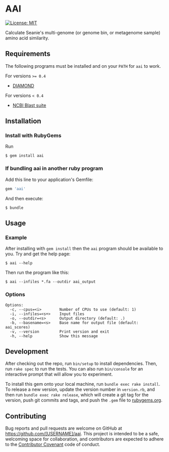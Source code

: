 # AAI

[![License: MIT](https://img.shields.io/badge/License-MIT-yellow.svg)](https://opensource.org/licenses/MIT)

Calculate Seanie's multi-genome (or genome bin, or metagenome sample) amino acid similarity.

## Requirements

The following programs must be installed and on your `PATH` for `aai` to work.

For versions `>= 0.4`

- [DIAMOND](https://github.com/bbuchfink/diamond/)

For versions `< 0.4`

- [NCBI Blast suite](https://blast.ncbi.nlm.nih.gov/Blast.cgi?PAGE_TYPE=BlastDocs&DOC_TYPE=Download)

## Installation

### Install with RubyGems

Run

    $ gem install aai

### If bundling aai in another ruby program

Add this line to your application's Gemfile:

```ruby
gem 'aai'
```

And then execute:

    $ bundle

## Usage

### Example

After installing with `gem install` then the `aai` program should be available to you.  Try and get the help page:

```
$ aai --help
```

Then run the program like this:

```
$ aai --infiles *.fa --outdir aai_output
```

### Options

```
Options:
  -c, --cpus=<i>        Number of CPUs to use (default: 1)
  -i, --infiles=<s+>    Input files
  -o, --outdir=<s>      Output directory (default: .)
  -b, --basename=<s>    Base name for output file (default: aai_scores)
  -v, --version         Print version and exit
  -h, --help            Show this message
```

## Development

After checking out the repo, run `bin/setup` to install dependencies. Then, run `rake spec` to run the tests. You can also run `bin/console` for an interactive prompt that will allow you to experiment.

To install this gem onto your local machine, run `bundle exec rake install`. To release a new version, update the version number in `version.rb`, and then run `bundle exec rake release`, which will create a git tag for the version, push git commits and tags, and push the `.gem` file to [rubygems.org](https://rubygems.org).

## Contributing

Bug reports and pull requests are welcome on GitHub at https://github.com/[USERNAME]/aai. This project is intended to be a safe, welcoming space for collaboration, and contributors are expected to adhere to the [Contributor Covenant](http://contributor-covenant.org) code of conduct.
